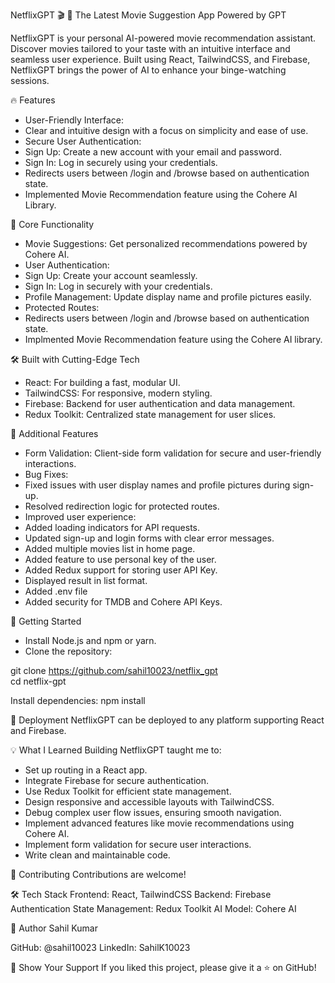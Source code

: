 NetflixGPT 🎬
🚀 The Latest Movie Suggestion App Powered by GPT

NetflixGPT is your personal AI-powered movie recommendation assistant. Discover movies tailored to your taste with an intuitive interface and seamless user experience. Built using React, TailwindCSS, and Firebase, NetflixGPT brings the power of AI to enhance your binge-watching sessions.

🔥 Features
   - User-Friendly Interface:
   - Clear and intuitive design with a focus on simplicity and ease of use.
   - Secure User Authentication:
   - Sign Up: Create a new account with your email and password.
   - Sign In: Log in securely using your credentials.
   - Redirects users between /login and /browse based on authentication state.
   - Implemented Movie Recommendation feature using the Cohere AI Library.

🌟 Core Functionality
   - Movie Suggestions: Get personalized recommendations powered by Cohere AI.
   - User Authentication:
   - Sign Up: Create your account seamlessly.
   - Sign In: Log in securely with your credentials.
   - Profile Management: Update display name and profile pictures easily.
   - Protected Routes:
   - Redirects users between /login and /browse based on authentication state.
   - Implmented Movie Recommendation feature using the Cohere AI library.

🛠️ Built with Cutting-Edge Tech
   - React: For building a fast, modular UI.
   - TailwindCSS: For responsive, modern styling.
   - Firebase: Backend for user authentication and data management.
   - Redux Toolkit: Centralized state management for user slices.

🧩 Additional Features
   - Form Validation: Client-side form validation for secure and user-friendly interactions.
   - Bug Fixes:
   - Fixed issues with user display names and profile pictures during sign-up.
   - Resolved redirection logic for protected routes.
   - Improved user experience:
   - Added loading indicators for API requests.
   - Updated sign-up and login forms with clear error messages.
   - Added multiple movies list in home page.
   - Added feature to use personal key of the user.
   - Added Redux support for storing user API Key.
   - Displayed result in list format.
   - Added .env file
   - Added security for TMDB and Cohere API Keys.
   
🌈 Getting Started
   - Install Node.js and npm or yarn.
   - Clone the repository:

git clone https://github.com/sahil10023/netflix_gpt   
cd netflix-gpt  

Install dependencies:
npm install


🚀 Deployment
NetflixGPT can be deployed to any platform supporting React and Firebase.


💡 What I Learned
Building NetflixGPT taught me to:
  - Set up routing in a React app.
  - Integrate Firebase for secure authentication.
  - Use Redux Toolkit for efficient state management.
  - Design responsive and accessible layouts with TailwindCSS.
  - Debug complex user flow issues, ensuring smooth navigation.
  - Implement advanced features like movie recommendations using Cohere AI.
  - Implement form validation for secure user interactions.
  - Write clean and maintainable code.


🤝 Contributing
Contributions are welcome!


🛠 Tech Stack
Frontend: React, TailwindCSS
Backend: Firebase Authentication
State Management: Redux Toolkit
AI Model: Cohere AI


👤 Author
Sahil Kumar

GitHub: @sahil10023
LinkedIn: SahilK10023

🌟 Show Your Support
If you liked this project, please give it a ⭐ on GitHub!